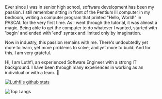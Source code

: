Ever since I was in senior high school, software development has been my passion. I still remember sitting in front of the Pentium III computer in my bedroom, writing a computer program that printed "Hello, World!" in PASCAL for the very first time. As I went through the tutorial, it was almost a magic. Being able to get the computer to do whatever I wanted, started with 'begin' and ended with 'end' syntax and limited only by imagination.

Now in industry, this passion remains with me. There's undoubtedly yet more to learn, yet more problems to solve, and yet more to build. And for this, I am very grateful.

Hi, I am Luthfi, an experienced Software Engineer with a strong IT background. I have been through many experiences in working as an individual or with a team. 👋

[![Luthfi's github stats](https://github-readme-stats.vercel.app/api?username=jennndol&theme=radical&show_icons=true)](https://github.com/anuraghazra/github-readme-stats)

![Top Langs](https://github-readme-stats.vercel.app/api/top-langs/?username=jennndol&hide=TeX&layout=compact&theme=radical)